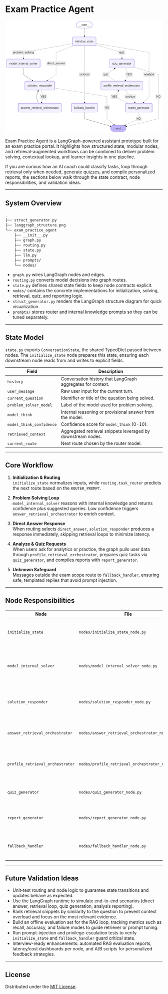 # Exam Practice Agent

![LangGraph structure](langgraph_structure.png)

Exam Practice Agent is a LangGraph-powered assistant prototype built for an exam practice portal. It highlights how structured state, modular nodes, and retrieval-augmented workflows can be combined to deliver problem solving, contextual lookup, and learner insights in one pipeline.

If you are curious how an AI coach could classify tasks, loop through retrieval only when needed, generate quizzes, and compile personalized reports, the sections below walk through the state contract, node responsibilities, and validation ideas.

---

## System Overview

```
.
├── struct_generator.py
├── langgraph_structure.png
└── exam_practice_agent
    ├── __init__.py
    ├── graph.py
    ├── routing.py
    ├── state.py
    ├── llm.py
    ├── prompts/
    └── nodes/
```

- `graph.py` wires LangGraph nodes and edges.
- `routing.py` converts model decisions into graph routes.
- `state.py` defines shared state fields to keep node contracts explicit.
- `nodes/` contains the concrete implementations for initialization, solving, retrieval, quiz, and reporting logic.
- `struct_generator.py` renders the LangGraph structure diagram for quick visualization.
- `prompts/` stores router and internal knowledge prompts so they can be tuned separately.

---

## State Model

`state.py` exports `ConversationState`, the shared TypedDict passed between nodes. The `initialize_state` node prepares this state, ensuring each downstream node reads from and writes to explicit fields.

| Field | Description |
| --- | --- |
| `history` | Conversation history that LangGraph aggregates for context. |
| `user_message` | Raw user input for the current turn. |
| `current_question` | Identifier or title of the question being solved. |
| `problem_solver_model` | Label of the model used for problem solving. |
| `model_think` | Internal reasoning or provisional answer from the model. |
| `model_think_confidence` | Confidence score for `model_think` (0-10). |
| `retrieved_context` | Aggregated retrieval snippets leveraged by downstream nodes. |
| `current_route` | Next route chosen by the router model. |

---

## Core Workflow

1. **Initialization & Routing**  
   `initialize_state` normalizes inputs, while `routing.task_router` predicts the next route based on the `ROUTER_PROMPT`.

2. **Problem Solving Loop**  
   `model_internal_solver` reasons with internal knowledge and returns confidence plus suggested queries. Low confidence triggers `answer_retrieval_orchestrator` to enrich context.

3. **Direct Answer Response**  
   When routing selects `direct_answer`, `solution_responder` produces a response immediately, skipping retrieval loops to minimize latency.

4. **Analyze & Quiz Requests**  
   When users ask for analytics or practice, the graph pulls user data through `profile_retrieval_orchestrator`, prepares quiz tasks via `quiz_generator`, and compiles reports with `report_generator`.

5. **Unknown Safeguard**  
   Messages outside the exam scope route to `fallback_handler`, ensuring safe, templated replies that avoid prompt injection.

---

## Node Responsibilities

| Node | File | Summary |
| --- | --- | --- |
| `initialize_state` | `nodes/initialize_state_node.py` | Resets transient fields and triggers routing. |
| `model_internal_solver` | `nodes/model_internal_solver_node.py` | Produces internal reasoning, confidence, and suggested queries. |
| `solution_responder` | `nodes/solution_responder_node.py` | Assembles an answer and decides whether to continue the loop. |
| `answer_retrieval_orchestrator` | `nodes/answer_retrieval_orchestrator_node.py` | Manages retrieval when confidence is low. |
| `profile_retrieval_orchestrator` | `nodes/profile_retrieval_orchestrator_node.py` | Fetches user performance context to support analytics and quizzes. |
| `quiz_generator` | `nodes/quiz_generator_node.py` | Creates personalized practice tasks. |
| `report_generator` | `nodes/report_generator_node.py` | Aggregates quiz and analysis insights into reports. |
| `fallback_handler` | `nodes/fallback_handler_node.py` | Responds to unsupported intents with safe templates. |

---

## Future Validation Ideas

- Unit-test routing and node logic to guarantee state transitions and updates behave as expected.
- Use the LangGraph runtime to simulate end-to-end scenarios (direct answer, retrieval loop, quiz generation, analysis reporting).
- Rank retrieval snippets by similarity to the question to prevent context overload and focus on the most relevant evidence.
- Build an offline evaluation set for the RAG loop, tracking metrics such as recall, accuracy, and failure modes to guide retriever or prompt tuning.
- Run prompt-injection and privilege-escalation tests to verify `initialize_state` and `fallback_handler` guard critical state.
- Interview-ready enhancements: automated RAG evaluation reports, latency/cost dashboards per node, and A/B scripts for personalized feedback strategies.

---

## License

Distributed under the [MIT License](LICENSE).
